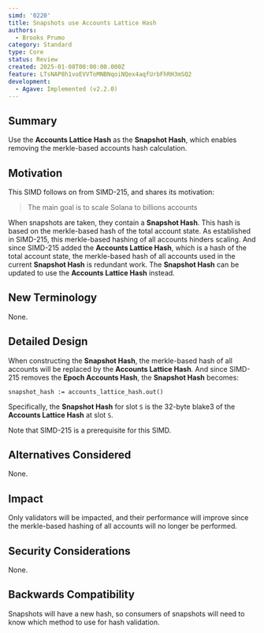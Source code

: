 ```yaml
---
simd: '0220'
title: Snapshots use Accounts Lattice Hash
authors:
  - Brooks Prumo
category: Standard
type: Core
status: Review
created: 2025-01-08T00:00:00.000Z
feature: LTsNAP8h1voEVVToMNBNqoiNQex4aqfUrbFhRH3mSQ2
development:
  - Agave: Implemented (v2.2.0)
---
```


## Summary

Use the **Accounts Lattice Hash** as the **Snapshot Hash**, which enables
removing the merkle-based accounts hash calculation.


## Motivation

This SIMD follows on from SIMD-215, and shares its motivation:

> The main goal is to scale Solana to billions accounts

When snapshots are taken, they contain a **Snapshot Hash**.   This hash is
based on the merkle-based hash of the total account state.  As established in
SIMD-215, this merkle-based hashing of all accounts hinders scaling.  And since
SIMD-215 added the **Accounts Lattice Hash**, which is a hash of the total
account state, the merkle-based hash of all accounts used in the current
**Snapshot Hash** is redundant work.  The **Snapshot Hash** can be updated to
use the **Accounts Lattice Hash** instead.


## New Terminology

None.


## Detailed Design

When constructing the **Snapshot Hash**, the merkle-based hash of all accounts
will be replaced by the **Accounts Lattice Hash**.  And since SIMD-215 removes
the **Epoch Accounts Hash**, the **Snapshot Hash** becomes:

```
snapshot_hash := accounts_lattice_hash.out()
```

Specifically, the **Snapshot Hash** for slot `S` is the 32-byte blake3 of the
**Accounts Lattice Hash** at slot `S`.

Note that SIMD-215 is a prerequisite for this SIMD.


## Alternatives Considered

None.


## Impact

Only validators will be impacted, and their performance will improve since the
merkle-based hashing of all accounts will no longer be performed.


## Security Considerations

None.


## Backwards Compatibility

Snapshots will have a new hash, so consumers of snapshots will need to know
which method to use for hash validation.
